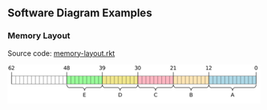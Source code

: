 Software Diagram Examples
----------------

### Memory Layout

Source code: [memory-layout.rkt](memory-layout.rkt)

<img src="memory-layout.svg" alt="Memory Layout" width="640"/>

